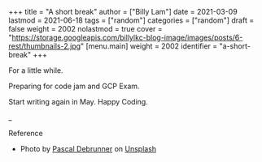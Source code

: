 +++
title = "A short break"
author = ["Billy Lam"]
date = 2021-03-09
lastmod = 2021-06-18
tags = ["random"]
categories = ["random"]
draft = false
weight = 2002
nolastmod = true
cover = "https://storage.googleapis.com/billylkc-blog-image/images/posts/6-rest/thumbnails-2.jpg"
[menu.main]
  weight = 2002
  identifier = "a-short-break"
+++

For a little while.
<br/>

<!--more-->

Preparing for code jam and GCP Exam.

Start writing again in May. Happy Coding.

\_

Reference

-   Photo by [Pascal Debrunner](<https://unsplash.com/@debrupas?utm%5Fsource=unsplash&utm%5Fmedium=referral&utm%5Fcontent=creditCopyText>) on [Unsplash](<https://unsplash.com/s/photos/timeout?utm%5Fsource=unsplash&utm%5Fmedium=referral&utm%5Fcontent=creditCopyText>)
